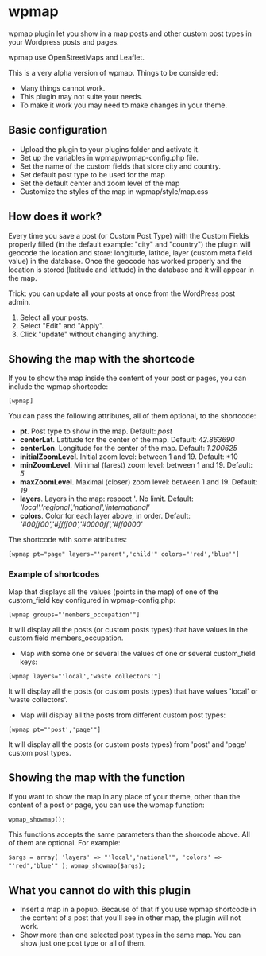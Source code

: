 wpmap
=====

wpmap plugin let you show in a map posts and other custom post types in your Wordpress posts and pages.

wpmap use OpenStreetMaps and Leaflet.

This is a very alpha version of wpmap. Things to be considered:

+ Many things cannot work.
+ This plugin may not suite your needs.
+ To make it work you may need to make changes in your theme.

## Basic configuration

+ Upload the plugin to your plugins folder and activate it.
+ Set up the variables in wpmap/wpmap-config.php file.
 + Set the name of the custom fields that store city and country.
 + Set default post type to be used for the map
 + Set the default center and zoom level of the map 
+ Customize the styles of the map in wpmap/style/map.css

## How does it work?
Every time you save a post (or Custom Post Type) with the Custom Fields properly filled (in the default example: "city" and "country") the plugin will geocode the location and store: longitude, latitde, layer (custom meta field value) in the database.
Once the geocode has worked properly and the location is stored (latitude and latitude) in the database and it will appear in the map.

Trick: you can update all your posts at once from the WordPress post admin.

1. Select all your posts.
2. Select "Edit" and "Apply".
3. Click "update" without changing anything.

## Showing the map with the shortcode
If you to show the map inside the content of your post or pages, you can include the wpmap shortcode:

`[wpmap]`

You can pass the following attributes, all of them optional, to the shortcode:

+ **pt**. Post type to show in the map. Default: *post*
+ **centerLat**. Latitude for the center of the map. Default: *42.863690*
+ **centerLon**. Longitude for the center of the map. Default: *1.200625*
+ **initialZoomLevel**. Initial zoom level: between 1 and 19. Default: *10
+ **minZoomLevel**. Minimal (farest) zoom level: between 1 and 19. Default: *5*
+ **maxZoomLevel**. Maximal (closer) zoom level: between 1 and 19. Default: *19*
+ **layers**. Layers in the map: respect '. No limit. Default: *'local','regional','national','international'* 
+ **colors**. Color for each layer above, in order. Default: *'#00ff00','#ffff00','#0000ff','#ff0000'*

The shortcode with some attributes:

`[wpmap pt="page" layers="'parent','child'" colors="'red','blue'"]`

### Example of shortcodes
Map that displays all the values (points in the map) of one of the custom_field  key configured in wpmap-config.php:

`[wpmap groups="'members_occupation'"]`

It will display all the posts (or custom posts types) that have values in the custom field members_occupation. 

+ Map with some one or several the values of one or several custom_field keys:

`[wpmap layers="'local','waste collectors'"]`

It will display all the posts (or custom posts types) that have values 'local' or 'waste collectors'. 

+ Map will display all the posts from different custom post types:

`[wpmap pt="'post','page'"]`

It will display all the posts (or custom posts types) from 'post' and 'page' custom post types.

## Showing the map with the function
If you want to show the map in any place of your theme, other than the content of a post or page, you can use the wpmap function:

`wpmap_showmap();`

This functions accepts the same parameters than the shorcode above. All of them are optional. For example:

`$args = array(
	'layers' => "'local','national'",
	'colors' => "'red','blue'"
);`
`wpmap_showmap($args);`

## What you cannot do with this plugin
+ Insert a map in a popup. Because of that if you use wpmap shortcode in the content of a post that you'll see in other map, the plugin will not work.
+ Show more than one selected post types in the same map. You can show just one post type or all of them.

